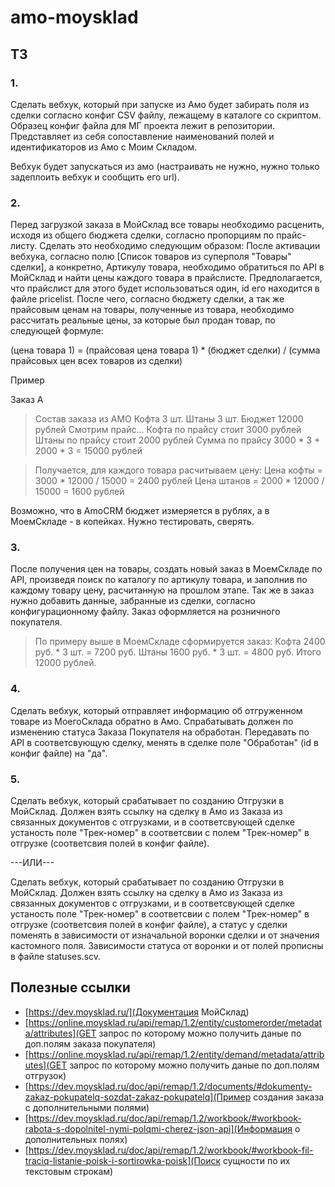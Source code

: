 # amo-moysklad

## ТЗ

### 1. 

Сделать вебхук, который при запуске из Амо будет забирать поля из сделки согласно конфиг CSV файлу, лежащему в каталоге со скриптом. Образец конфиг файла для МГ проекта лежит в репозитории. Представляет из себя сопоставление наименований полей и идентификаторов из Амо с Моим Складом.

Вебхук будет запускаться из амо (настраивать не нужно, нужно только задеплоить вебхук и сообщить его url).

### 2.

Перед загрузкой заказа в МойСклад все товары необходимо расценить, исходя из общего бюджета сделки, согласно пропорциям по прайс-листу. Сделать это необходимо следующим образом:
После активации вебхука, согласно полю [Список товаров из суперполя "Товары" сделки], а конкретно, Артикулу товара, необходимо обратиться по API в МойСклад и найти цены каждого товара в прайслисте. Предполагается, что прайслист для этого будет использоваться один, id его находится в файле pricelist. После чего, согласно бюджету сделки, а так же прайсовым ценам на товары, полученные из товара, необходимо рассчитать реальные цены, за которые был продан товар, по следующей формуле:

(цена товара 1) = (прайсовая цена товара 1) * (бюджет сделки) / (сумма прайсовых цен всех товаров из сделки)

Пример

Заказ А

>Состав заказа из АМО
Кофта 3 шт.
Штаны 3 шт.
Бюджет 12000 рублей
Смотрим прайс...
Кофта по прайсу стоит 3000 рублей
Штаны по прайсу стоит 2000 рублей
Сумма по прайсу 3000 * 3 + 2000 * 3 = 15000 рублей

>Получается, для каждого товара расчитываем цену:
Цена кофты = 3000 * 12000 / 15000 = 2400 рублей
Цена штанов = 2000 * 12000 / 15000 = 1600 рублей

Возможно, что в AmoCRM бюджет измеряется в рублях, а в МоемСкладе - в копейках. Нужно тестировать, сверять.

### 3.

После получения цен на товары, создать новый заказ в МоемСкладе по API, произведя поиск по каталогу по артикулу товара, и заполнив по каждому товару цену, расчитанную на прошлом этапе.
Так же в заказ нужно добавить данные, забранные из сделки, согласно конфигурационному файлу.
Заказ оформляется на розничного покупателя.

>По примеру выше в МоемСкладе сформируется заказ:
Кофта 2400 руб. * 3 шт. = 7200 руб.
Штаны 1600 руб. * 3 шт. = 4800 руб.
Итого 12000 рублей.

### 4.

Сделать вебхук, который отправляет информацию об отгруженном товаре из МоегоСклада обратно в Амо. Спрабатывать должен по изменению статуса Заказа Покупателя на обработан.
Передавать по API в соответсвующую сделку, менять в сделке поле "Обработан" (id в конфиг файле) на "да".

### 5.

Сделать вебхук, который срабатывает по созданию Отгрузки в МойСклад. Должен взять ссылку на сделку в Амо из Заказа из связанных документов с отгрузками, и в соответсвующей сделке устаность поле "Трек-номер" в соответсвии с полем "Трек-номер" в отгрузке (соответсвия полей в конфиг файле).

---ИЛИ---

Сделать вебхук, который срабатывает по созданию Отгрузки в МойСклад. Должен взять ссылку на сделку в Амо из Заказа из связанных документов с отгрузками, и в соответсвующей сделке устаность поле "Трек-номер" в соответсвии с полем "Трек-номер" в отгрузке (соответсвия полей в конфиг файле), а статус у сделки поменять в зависимости от изначальной воронки сделки и от значения кастомного поля. Зависимости статуса от воронки и от полей прописны в файле statuses.scv.

## Полезные ссылки

* [https://dev.moysklad.ru/](Документация МойСклад)
* [https://online.moysklad.ru/api/remap/1.2/entity/customerorder/metadata/attributes](GET запрос по которому можно получить даные по доп.полям заказа покупателя)
* [https://online.moysklad.ru/api/remap/1.2/entity/demand/metadata/attributes](GET запрос по которому можно получить даные по доп.полям отгрузок)
* [https://dev.moysklad.ru/doc/api/remap/1.2/documents/#dokumenty-zakaz-pokupatelq-sozdat-zakaz-pokupatelq](Пример создания заказа с дополнительными полями)
* [https://dev.moysklad.ru/doc/api/remap/1.2/workbook/#workbook-rabota-s-dopolnitel-nymi-polqmi-cherez-json-api](Информация о дополнительных полях)
* [https://dev.moysklad.ru/doc/api/remap/1.2/workbook/#workbook-fil-traciq-listanie-poisk-i-sortirowka-poisk](Поиск сущности по их текстовым строкам)
